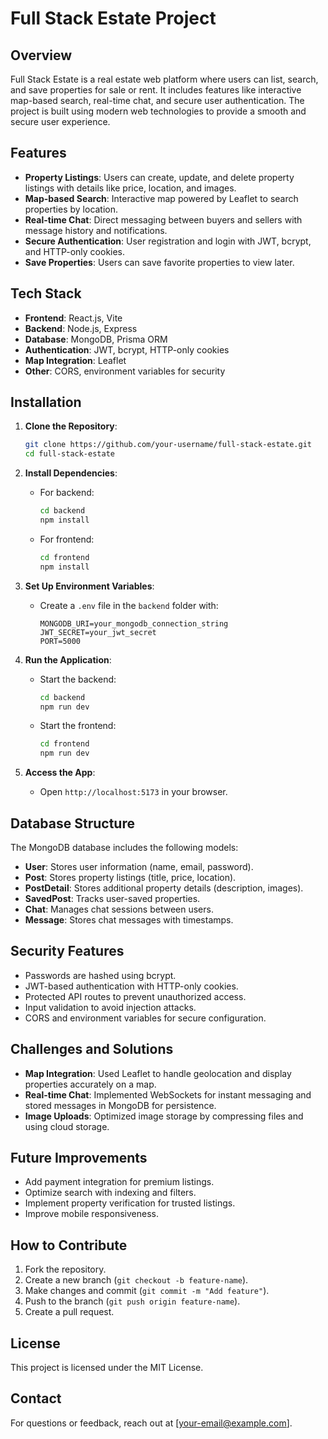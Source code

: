 # Full Stack Estate Project

## Overview

Full Stack Estate is a real estate web platform where users can list, search, and save properties for sale or rent. It includes features like interactive map-based search, real-time chat, and secure user authentication. The project is built using modern web technologies to provide a smooth and secure user experience.

## Features

- **Property Listings**: Users can create, update, and delete property listings with details like price, location, and images.
- **Map-based Search**: Interactive map powered by Leaflet to search properties by location.
- **Real-time Chat**: Direct messaging between buyers and sellers with message history and notifications.
- **Secure Authentication**: User registration and login with JWT, bcrypt, and HTTP-only cookies.
- **Save Properties**: Users can save favorite properties to view later.

## Tech Stack

- **Frontend**: React.js, Vite
- **Backend**: Node.js, Express
- **Database**: MongoDB, Prisma ORM
- **Authentication**: JWT, bcrypt, HTTP-only cookies
- **Map Integration**: Leaflet
- **Other**: CORS, environment variables for security

## Installation

1. **Clone the Repository**:

   ```bash
   git clone https://github.com/your-username/full-stack-estate.git
   cd full-stack-estate
   ```

2. **Install Dependencies**:

   - For backend:

     ```bash
     cd backend
     npm install
     ```
   - For frontend:

     ```bash
     cd frontend
     npm install
     ```

3. **Set Up Environment Variables**:

   - Create a `.env` file in the `backend` folder with:

     ```
     MONGODB_URI=your_mongodb_connection_string
     JWT_SECRET=your_jwt_secret
     PORT=5000
     ```

4. **Run the Application**:

   - Start the backend:

     ```bash
     cd backend
     npm run dev
     ```
   - Start the frontend:

     ```bash
     cd frontend
     npm run dev
     ```

5. **Access the App**:

   - Open `http://localhost:5173` in your browser.

## Database Structure

The MongoDB database includes the following models:

- **User**: Stores user information (name, email, password).
- **Post**: Stores property listings (title, price, location).
- **PostDetail**: Stores additional property details (description, images).
- **SavedPost**: Tracks user-saved properties.
- **Chat**: Manages chat sessions between users.
- **Message**: Stores chat messages with timestamps.

## Security Features

- Passwords are hashed using bcrypt.
- JWT-based authentication with HTTP-only cookies.
- Protected API routes to prevent unauthorized access.
- Input validation to avoid injection attacks.
- CORS and environment variables for secure configuration.

## Challenges and Solutions

- **Map Integration**: Used Leaflet to handle geolocation and display properties accurately on a map.
- **Real-time Chat**: Implemented WebSockets for instant messaging and stored messages in MongoDB for persistence.
- **Image Uploads**: Optimized image storage by compressing files and using cloud storage.

## Future Improvements

- Add payment integration for premium listings.
- Optimize search with indexing and filters.
- Implement property verification for trusted listings.
- Improve mobile responsiveness.

## How to Contribute

1. Fork the repository.
2. Create a new branch (`git checkout -b feature-name`).
3. Make changes and commit (`git commit -m "Add feature"`).
4. Push to the branch (`git push origin feature-name`).
5. Create a pull request.

## License

This project is licensed under the MIT License.

## Contact

For questions or feedback, reach out at \[your-email@example.com\].